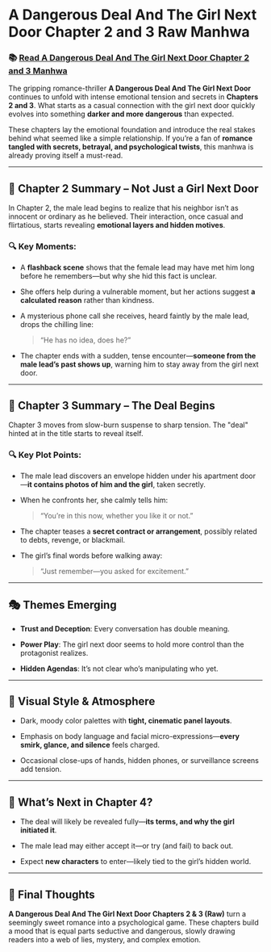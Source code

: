 # A Dangerous Deal And The Girl Next Door Chapter 2 and 3 Raw Manhwa

<h3>📚 <a href="https://video2leaks.com/" rel="nofollow">Read A Dangerous Deal And The Girl Next Door Chapter 2 and 3 Manhwa</a></h3>


The gripping romance-thriller **A Dangerous Deal And The Girl Next Door** continues to unfold with intense emotional tension and secrets in **Chapters 2 and 3**. What starts as a casual connection with the girl next door quickly evolves into something **darker and more dangerous** than expected.

These chapters lay the emotional foundation and introduce the real stakes behind what seemed like a simple relationship. If you’re a fan of **romance tangled with secrets, betrayal, and psychological twists**, this manhwa is already proving itself a must-read.

---

## 📖 Chapter 2 Summary – Not Just a Girl Next Door

In Chapter 2, the male lead begins to realize that his neighbor isn’t as innocent or ordinary as he believed. Their interaction, once casual and flirtatious, starts revealing **emotional layers and hidden motives**.

### 🔍 Key Moments:

* A **flashback scene** shows that the female lead may have met him long before he remembers—but why she hid this fact is unclear.

* She offers help during a vulnerable moment, but her actions suggest **a calculated reason** rather than kindness.

* A mysterious phone call she receives, heard faintly by the male lead, drops the chilling line:

  > “He has no idea, does he?”

* The chapter ends with a sudden, tense encounter—**someone from the male lead’s past shows up**, warning him to stay away from the girl next door.

---

## 📖 Chapter 3 Summary – The Deal Begins

Chapter 3 moves from slow-burn suspense to sharp tension. The "deal" hinted at in the title starts to reveal itself.

### 🔍 Key Plot Points:

* The male lead discovers an envelope hidden under his apartment door—**it contains photos of him and the girl**, taken secretly.

* When he confronts her, she calmly tells him:

  > “You’re in this now, whether you like it or not.”

* The chapter teases a **secret contract or arrangement**, possibly related to debts, revenge, or blackmail.

* The girl’s final words before walking away:

  > “Just remember—you asked for excitement.”

---

## 🎭 Themes Emerging

* **Trust and Deception**: Every conversation has double meaning.

* **Power Play**: The girl next door seems to hold more control than the protagonist realizes.

* **Hidden Agendas**: It’s not clear who’s manipulating who yet.

---

## 🎨 Visual Style & Atmosphere

* Dark, moody color palettes with **tight, cinematic panel layouts**.

* Emphasis on body language and facial micro-expressions—**every smirk, glance, and silence** feels charged.

* Occasional close-ups of hands, hidden phones, or surveillance screens add tension.

---

## 🔮 What’s Next in Chapter 4?

* The deal will likely be revealed fully—**its terms, and why the girl initiated it**.

* The male lead may either accept it—or try (and fail) to back out.

* Expect **new characters** to enter—likely tied to the girl’s hidden world.

---

## 📌 Final Thoughts

**A Dangerous Deal And The Girl Next Door Chapters 2 & 3 (Raw)** turn a seemingly sweet romance into a psychological game. These chapters build a mood that is equal parts seductive and dangerous, slowly drawing readers into a web of lies, mystery, and complex emotion.


